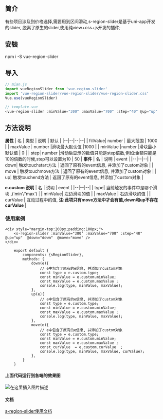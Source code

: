 

## 简介
有些项目涉及到价格选择,需要用到区间滑动,s-region-slider是基于uni-app开发的slider, 脱离了原生的slider,使用纯view+css+js开发的插件;

## 安裝
npm i -S vue-region-slider

## 导入
```js
// mian.js
import vueRegionSlider from 'vue-region-slider'
import 'vue-region-slider/vue-region-slider/vue-region-slider.css'
Vue.use(vueRegionSlider)

// template.vue
<vue-region-slider :minValue="300" :maxValue="700" :step="40" @up="up"  @down="down"  @move="move" />
```

## 方法说明
**属性**
| 名 | 类型	 | 说明	 | 默认	 |
|--|--|--|--|
| fillValue| number | 最大范围 | 1000 |
| maxValue  | number |滑块最大默认值  |1000  |
| minValue  |number  |滑块最小默认值  | 0 |
| step| number |滑动后显示的数值只能是step倍数,例如:金额只能是10的倍数的时候,step可以设置为10  | 50 |
**事件**
| 名 | 说明	 | event	| 
|--|--|--|
| down| 触发touchstart方法 | 返回了原有的event信息, 并添加了custom对象 | 
| move  | 触发touchmove方法 | 返回了原有的event信息, 并添加了custom对象  |
| up| 触发touchend方法  | 返回了原有的event信息, 并添加了custom对象 | 

**e.custom 说明**
| 名 | 说明	 | event	| 
|--|--|--|
| type| 当前触发的事件中是哪个滑块 ,('min'/'max') | 
| minValue| 左边滑块的值 | 
| maxValue | 右边滑块的值  | 
| curValue  | 互动过程中的值, **注:此项只有move方法中才会有值,down和up不存在curValue**    |
### 使用案例
```
<div style="margin-top:200px;padding:100px;">
	<s-region-slider :minValue="300" :maxValue="700" :step="40" @up="up"  @down="down"  @move="move" />
</div>

	export default {
		components: {sRegionSlider},
		methods: {
			down(e){
				// e中包含了原有的e信息, 并添加了custom对象
				const type = e.custom.type;
				const minValue = e.custom.minValue;
				const maxValue = e.custom.maxValue ;
				console.log(type, minValue, maxValue);			
			},
			up(e){
				// e中包含了原有的e信息, 并添加了custom对象
				const type = e.custom.type;
				const minValue = e.custom.minValue;
				const maxValue = e.custom.maxValue ;		
				console.log(type, minValue, maxValue);			
			},
			move(e){
				// e中包含了原有的e信息, 并添加了custom对象
				const type = e.custom.type;
				const minValue = e.custom.minValue;
				const maxValue = e.custom.maxValue ;
				const curValue  = e.custom.curValue  ;	
				console.log(type, minValue, maxValue, curValue);			
			},
		}
	}
```
#### 上面代码运行到各端的效果图
![在这里插入图片描述](https://img-blog.csdnimg.cn/20210520145913167.gif#pic_center)

#### 文档
[s-region-slider使用文档](https://blog.csdn.net/sllailcp/article/details/117075569)


